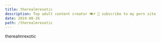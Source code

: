 ```yaml
---
title: therealmrexotic
description: Top adult content creator 👁♐️ 👑 subscribe to my porn site below IG Missskaylax
date: 2019-08-26
path: /therealmrexotic
---
```


therealmrexotic